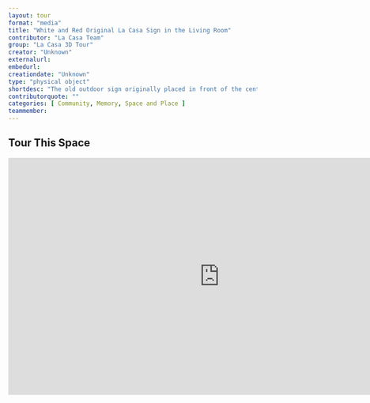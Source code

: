 ```yaml
---
layout: tour
format: "media"
title: "White and Red Original La Casa Sign in the Living Room"
contributor: "La Casa Team"
group: "La Casa 3D Tour"
creator: "Unknown"
externalurl: 
embedurl: 
creationdate: "Unknown"
type: "physical object"
shortdesc: "The old outdoor sign originally placed in front of the center that identified La Casa's location. It is an important marker that tells you where you can find your home away from home at IU."
contributorquote: ""
categories: [ Community, Memory, Space and Place ]
teammember: 
---
```


## Tour This Space

<iframe width="853" height="480" src="https://my.matterport.com/show/?m=gv4FA5FjbQf&ss=12&sr=2.2%2C-.82&tag=cRUzojrgI2b&pin-pos=8.38%2C2.15%2C-5.49" frameborder="0" allowfullscreen allow="xr-spatial-tracking"></iframe>